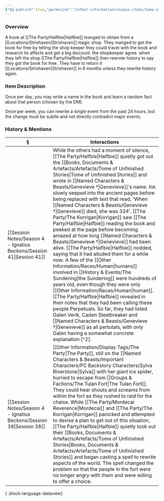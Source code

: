 ```yaml
---
{"dg-publish":true,"permalink":"/other-information/unique-items/tome-of-unfinished-stories/","tags":["halfbieitem"],"updated":"2025-06-14T13:54:54.580+01:00"}
---
```


### Overview
A book at [[The Party/Halfbie\|Halfbie]] manged to obtain from a [[Locations/Strixhaven\|Strixhaven]] magic shop. They manged to get the book for free by telling the shop keeper they could travel with the book and research its affects and get a big discount. the shopkeeper agree. when they left the shop [[The Party/Halfbie\|Halfbie]]  then rewrote history to say they got the book for free. They have to return it [[Locations/Strixhaven\|Strixhaven]] in 6 months unless they rewrite history again. 

### Item Description
Once per day, you may write a name in the book and learn a random fact about that person (chosen by the DM).

Once per week, you can rewrite a single event from the past 24 hours, but the change must be subtle and not directly contradict major events.

### History & Mentions
| §                                                                       | Interactions                                                                                                                                                                                                                                                                                                                                                                                                                                                                                                                                                                                                                                                                                                                                                                                                                                                                                                                                                                                            |
| ----------------------------------------------------------------------- | ------------------------------------------------------------------------------------------------------------------------------------------------------------------------------------------------------------------------------------------------------------------------------------------------------------------------------------------------------------------------------------------------------------------------------------------------------------------------------------------------------------------------------------------------------------------------------------------------------------------------------------------------------------------------------------------------------------------------------------------------------------------------------------------------------------------------------------------------------------------------------------------------------------------------------------------------------------------------------------------------------- |
| [[Session Notes/Season 4 - Ignatius Beckons/Session 41\|Session 41]] | While the others had a moment of silence, [[The Party/Halfbie\|Halfbie]] quietly got out the [[Books, Documents & Artefacts/Artefacts/Tome of Unfinished Stories\|Tome of Unfinished Stories]] and wrote in [[Named Characters & Beasts/Genevieve †\|Genevieve]]'s name. Ink slowly seeped into the ancient pages before being replaced with text that read, 'When [[Named Characters & Beasts/Genevieve †\|Genevieve]] died, she was 334'. [[The Party/The Korrigan\|Korrigan]] saw [[The Party/Halfbie\|Halfbie]] reading the book and peeked at the page before becoming amazed at how long [[Named Characters & Beasts/Genevieve †\|Genevieve]] had been alive. [[The Party/Halfbie\|Halfbie]] nodded, saying that it had alluded them for a while now. A few of the [[Other Information/Races/Human\|humans]] involved in [[History & Events/The Sundering\|the Sundering]] were hundreds of years old, even though they were only [[Other Information/Races/Human\|human]]. [[The Party/Halfbie\|Halfbie]] revealed in their notes that they had been calling these people Perpetuals. So far, they had listed Galen Verik, Caden Steelbreaker and [[Named Characters & Beasts/Genevieve †\|Genevieve]] as all pertutals, with only Galen having a somewhat concrete explanation [^2]. |
| [[Session Notes/Season 4 - Ignatius Beckons/Session 38\|Session 38]] | [[Other Information/Display Tags/The Party\|The Party]], still on the [[Named Characters & Beasts/Important Characters/PC Backstory Characters/Sylva Riverstone\|Sylva]] with her giant ice spider, hurried to escape from [[Groups & Factions/The Tulan Fort\|The Tulan Fort]]. They could hear shouts and screams from within the fort as they rushed to raid for the chaise. While [[The Party/Mordecai Reverence\|Mordecai]] and [[The Party/The Korrigan\|Korrigan]] panicked and attempted to devise a plan to get out of this situation, [[The Party/Halfbie\|Halfbie]] quietly took out their [[Books, Documents & Artefacts/Artefacts/Tome of Unfinished Stories\|Books, Documents & Artefacts/Artefacts/Tome of Unfinished Stories]] and began casting a spell to rewrite aspects of the world. The spell changed the problem so that the people in the fort were no longer angry with them and were willing to offer a choice.                                                                                                                                                                                                                                                                                                                            |

{ .block-language-dataview}